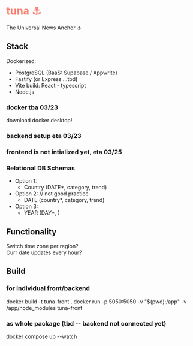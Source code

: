 # <span style="color:salmon">tuna ⚓</span>

The Universal News Anchor ⚓

## Stack
Dockerized:<br>
- PostgreSQL (BaaS: Supabase / Appwrite)
- Fastify (or Express ...tbd)
- Vite build: React - typescript
- Node.js


### docker tba 03/23
download docker desktop!

### backend setup eta 03/23

### frontend is not intialized yet, eta 03/25


### Relational DB Schemas
- Option 1:
  - Country (DATE*, category, trend)
- Option 2: // not good practice
  - DATE (country*, category, trend)
- Option 3:
  - YEAR (DAY*, )

## Functionality
Switch time zone per region? <br>
Curr date updates every hour? <br>


## Build
### for individual front/backend
docker build -t tuna-front .
docker run -p 5050:5050 -v "$(pwd):/app" -v /app/node_modules tuna-front

### as whole package (tbd -- backend not connected yet)
docker compose up --watch